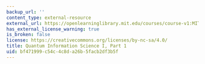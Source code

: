 ```yaml
---
backup_url: ''
content_type: external-resource
external_url: https://openlearninglibrary.mit.edu/courses/course-v1:MITx+8.370.1x+1T2018/about
has_external_license_warning: true
is_broken: false
license: https://creativecommons.org/licenses/by-nc-sa/4.0/
title: Quantum Information Science I, Part 1
uid: bf471999-c54c-4c8d-a26b-5facb2df3b5f
---
```

